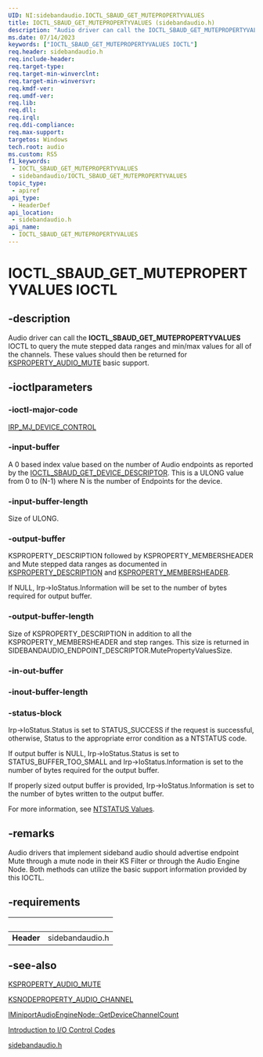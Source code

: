 ```yaml
---
UID: NI:sidebandaudio.IOCTL_SBAUD_GET_MUTEPROPERTYVALUES
title: IOCTL_SBAUD_GET_MUTEPROPERTYVALUES (sidebandaudio.h)
description: "Audio driver can call the IOCTL_SBAUD_GET_MUTEPROPERTYVALUES IOCTL to query the mute stepped data ranges and min/max values for all of the channels."
ms.date: 07/14/2023
keywords: ["IOCTL_SBAUD_GET_MUTEPROPERTYVALUES IOCTL"]
req.header: sidebandaudio.h
req.include-header: 
req.target-type: 
req.target-min-winverclnt: 
req.target-min-winversvr: 
req.kmdf-ver: 
req.umdf-ver: 
req.lib: 
req.dll: 
req.irql: 
req.ddi-compliance: 
req.max-support: 
targetos: Windows
tech.root: audio
ms.custom: RS5
f1_keywords:
 - IOCTL_SBAUD_GET_MUTEPROPERTYVALUES
 - sidebandaudio/IOCTL_SBAUD_GET_MUTEPROPERTYVALUES
topic_type:
 - apiref
api_type:
 - HeaderDef
api_location:
 - sidebandaudio.h
api_name:
 - IOCTL_SBAUD_GET_MUTEPROPERTYVALUES
---
```


# IOCTL_SBAUD_GET_MUTEPROPERTYVALUES IOCTL

## -description

Audio driver can call the **IOCTL_SBAUD_GET_MUTEPROPERTYVALUES** IOCTL to query the mute stepped data ranges and min/max values for all of the channels. These values should then be returned for [KSPROPERTY_AUDIO_MUTE](/windows-hardware/drivers/audio/ksproperty-audio-mute) basic support.

## -ioctlparameters

### -ioctl-major-code

[IRP_MJ_DEVICE_CONTROL](/windows-hardware/drivers/kernel/irp-mj-device-control)

### -input-buffer

A 0 based index value based on the number of Audio endpoints as reported by the [IOCTL_SBAUD_GET_DEVICE_DESCRIPTOR](./ni-sidebandaudio-ioctl_sbaud_get_device_descriptor.md). This is a ULONG value from 0 to (N-1) where N is the number of Endpoints for the device.

### -input-buffer-length

Size of ULONG.

### -output-buffer

KSPROPERTY_DESCRIPTION followed by KSPROPERTY_MEMBERSHEADER and Mute stepped data ranges as documented in [KSPROPERTY_DESCRIPTION](../ks/ns-ks-ksproperty_description.md) and [KSPROPERTY_MEMBERSHEADER](../ks/ns-ks-ksproperty_membersheader.md).

If NULL, Irp->IoStatus.Information will be set to the number of bytes required for output buffer.

### -output-buffer-length

Size of KSPROPERTY_DESCRIPTION in addition to all the KSPROPERTY_MEMBERSHEADER and step ranges. This size is returned in SIDEBANDAUDIO_ENDPOINT_DESCRIPTOR.MutePropertyValuesSize.

### -in-out-buffer

### -inout-buffer-length

### -status-block

Irp->IoStatus.Status is set to STATUS_SUCCESS if the request is successful, otherwise, Status to the appropriate error condition as a NTSTATUS code.

If output buffer is NULL, Irp->IoStatus.Status is set to STATUS_BUFFER_TOO_SMALL and Irp->IoStatus.Information is set to the number of bytes required for the output buffer.

If properly sized output buffer is provided, Irp->IoStatus.Information is set to the number of bytes written to the output buffer.

For more information, see [NTSTATUS Values](/windows-hardware/drivers/kernel/ntstatus-values).

## -remarks

Audio drivers that implement sideband audio should advertise endpoint Mute through a mute node in their KS Filter or through the Audio Engine Node. Both methods can utilize the basic support information provided by this IOCTL.

## -requirements

| &nbsp; | &nbsp; |
| ---- |:---- |
| **Header** | sidebandaudio.h |

## -see-also

[KSPROPERTY_AUDIO_MUTE](/windows-hardware/drivers/audio/ksproperty-audio-mute)

[KSNODEPROPERTY_AUDIO_CHANNEL](../ksmedia/ns-ksmedia-ksnodeproperty_audio_channel.md)

[IMiniportAudioEngineNode::GetDeviceChannelCount](../portcls/nf-portcls-iminiportaudioenginenode-getdevicechannelcount.md)

[Introduction to I/O Control Codes](/windows-hardware/drivers/kernel/introduction-to-i-o-control-codes)

[sidebandaudio.h](index.md)